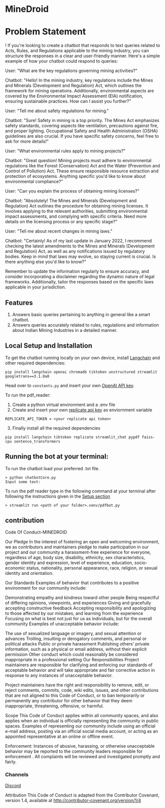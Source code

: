 # MineDroid
# Problem Statement
! If you're looking to create a chatbot that responds to text queries related to Acts, Rules, and Regulations applicable to the mining industry, you can structure the responses in a clear and user-friendly manner. Here's a simple example of how your chatbot could respond to queries:

User: "What are the key regulations governing mining activities?"

Chatbot: "Hello! In the mining industry, key regulations include the Mines and Minerals (Development and Regulation) Act, which outlines the framework for mining operations. Additionally, environmental aspects are covered by the Environmental Impact Assessment (EIA) notification, ensuring sustainable practices. How can I assist you further?"

User: "Tell me about safety regulations for mining."

Chatbot: "Sure! Safety in mining is a top priority. The Mines Act emphasizes safety standards, covering aspects like ventilation, precautions against fire, and proper lighting. Occupational Safety and Health Administration (OSHA) guidelines are also crucial. If you have specific safety concerns, feel free to ask for more details!"

User: "What environmental rules apply to mining projects?"

Chatbot: "Great question! Mining projects must adhere to environmental regulations like the Forest (Conservation) Act and the Water (Prevention and Control of Pollution) Act. These ensure responsible resource extraction and protection of ecosystems. Anything specific you'd like to know about environmental compliance?"

User: "Can you explain the process of obtaining mining licenses?"

Chatbot: "Absolutely! The Mines and Minerals (Development and Regulation) Act outlines the procedure for obtaining mining licenses. It involves applying to the relevant authorities, submitting environmental impact assessments, and complying with specific criteria. Need more details on the licensing process or any specific stage?"

User: "Tell me about recent changes in mining laws."

Chatbot: "Certainly! As of my last update in January 2022, I recommend checking the latest amendments to the Mines and Minerals (Development and Regulation) Act, as well as any notifications issued by regulatory bodies. Keep in mind that laws may evolve, so staying current is crucial. Is there anything else you'd like to know?"

Remember to update the information regularly to ensure accuracy, and consider incorporating a disclaimer regarding the dynamic nature of legal frameworks. Additionally, tailor the responses based on the specific laws applicable in your jurisdiction.
## Features
1. Answers basic queries pertaining to anything in general like a smart chatbot.
2. Answers queries accurately related to rules, regulations and information about Indian Mining Industries in a detailed manner.

## Local Setup and Installation
 To get the chatbot running locally on your own device, install [Langchain](https://github.com/hwchase17/langchain) and other required dependencies:

```
pip install langchain openai chromadb tiktoken unstructured streamlit googletrans==3.1.0a0
```
Head over to `constants.py` and insert your own [OpenAI API key](https://platform.openai.com/account/api-keys).

To run the pdf_reader:
1. Create a python virtual environment and a .env file
2. Create and insert your own [replicate api key](https://replicate.com/account/api-tokens) as enviornment variable
```
REPLICATE_API_TOKEN = <your replicate api token>
```
3. Finally install all the required dependencies
```
pip install langchain tiktoken replicate streamlit_chat pypdf faiss-cpu sentence_transformers
```
## Running the bot at your terminal:
To run the chatbot load your preferred .txt file.

```
> python chatbotCore.py
Input some text:
```
To run the pdf reader type in the following command at your terminal after following the instructions given in the [Setup section](#local-setup-and-installation)

```
> streamlit run <path of your folder>.venv/pdfbot.py
```
## contribution 
Code Of Conduct-MINEDROID

Our Pledge
In the interest of fostering an open and welcoming environment, we as contributors and maintainers pledge to make participation in our project and our community a harassment-free experience for everyone, regardless of age, body size, disability, ethnicity, sex characteristics, gender identity and expression, level of experience, education, socio-economic status, nationality, personal appearance, race, religion, or sexual identity and orientation.

Our Standards
Examples of behavior that contributes to a positive environment for our community include:

Demonstrating empathy and kindness toward other people
Being respectful of differing opinions, viewpoints, and experiences
Giving and gracefully accepting constructive feedback
Accepting responsibility and apologizing to those affected by our mistakes, and learning from the experience
Focusing on what is best not just for us as individuals, but for the overall community
Examples of unacceptable behavior include:

The use of sexualized language or imagery, and sexual attention or advances
Trolling, insulting or derogatory comments, and personal or political attacks
Public or private harassment
Publishing others' private information, such as a physical or email address, without their explicit permission
Other conduct which could reasonably be considered inappropriate in a professional setting
Our Responsibilities
Project maintainers are responsible for clarifying and enforcing our standards of acceptable behavior and will take appropriate and fair corrective action in response to any instances of unacceptable behavior.

Project maintainers have the right and responsibility to remove, edit, or reject comments, commits, code, wiki edits, issues, and other contributions that are not aligned to this Code of Conduct, or to ban temporarily or permanently any contributor for other behavior that they deem inappropriate, threatening, offensive, or harmful.

Scope
This Code of Conduct applies within all community spaces, and also applies when an individual is officially representing the community in public spaces. Examples of representing our community include using an official e-mail address, posting via an official social media account, or acting as an appointed representative at an online or offline event.

Enforcement:
Instances of abusive, harassing, or otherwise unacceptable behavior may be reported to the community leaders responsible for enforcement . All complaints will be reviewed and investigated promptly and fairly.
### Channels
<a href="https://discord.com/channels/1178241502082768916/1178241502082768920">Discord</a>

Attribution
This Code of Conduct is adapted from the Contributor Covenant, version 1.4, available at http://contributor-covenant.org/version/1/4

